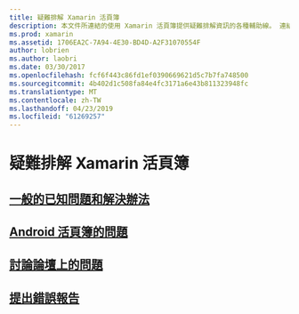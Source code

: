 ```yaml
---
title: 疑難排解 Xamarin 活頁簿
description: 本文件所連結的使用 Xamarin 活頁簿提供疑難排解資訊的各種輔助線。 連結的內容將討論一般的已知的問題，問題與 Android 的活頁簿，並提供與支援相關的資源。
ms.prod: xamarin
ms.assetid: 1706EA2C-7A94-4E30-BD4D-A2F31070554F
author: lobrien
ms.author: laobri
ms.date: 03/30/2017
ms.openlocfilehash: fcf6f443c86fd1ef0390669621d5c7b7fa748500
ms.sourcegitcommit: 4b402d1c508fa84e4fc3171a6e43b811323948fc
ms.translationtype: MT
ms.contentlocale: zh-TW
ms.lasthandoff: 04/23/2019
ms.locfileid: "61269257"
---
```

# <a name="troubleshooting-xamarin-workbooks"></a>疑難排解 Xamarin 活頁簿

## <a name="general-known-issues--workaroundsgeneralmd"></a>[一般的已知問題和解決辦法](general.md)

## <a name="issues-with-android-workbooksandroidmd"></a>[Android 活頁簿的問題](android.md)

## <a name="discuss-issues-on-the-forumsforums"></a>[討論論壇上的問題][forums]

## <a name="file-a-bug-reporttoolsworkbooksinstallmdreporting-bugs"></a>[提出錯誤報告](~/tools/workbooks/install.md#reporting-bugs)

[forums]: https://forums.xamarin.com/categories/inspector
